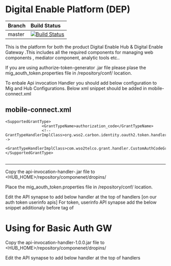 # Digital Enable Platform (DEP)



| Branch | Build Status |
| :------------ |:-------------
| master | [![Build Status](http://ci.wso2telco.com/job/component-dep/badge/icon)](http://ci.wso2telco.com/job/component-dep/)


This is the platform for both the product Digital Enable Hub &  Digital Enable Gateway .This includes all the required components for managing web components , mediator component, analytic tools etc..


If you are using authorize-token-generator .jar file please plase the mig_aouth_token.properties file in <HUB HOME>/repository/conf/ location.
  
  To enbale Api invocation Handler you should add below configuration to Mig and Hub Configurations.
Below xml snippet should be added in mobile-connect.xml  

mobile-connect.xml
---------------------
```
<SupportedGrantType>
                <GrantTypeName>authorization_code</GrantTypeName>
                <!--GrantTypeHandlerImplClass>org.wso2.carbon.identity.oauth2.token.handlers.grant.AuthorizationCodeGrantHandler</GrantTypeHandlerImplClass-->
                <GrantTypeHandlerImplClass>com.wso2telco.grant.handler.CustomAuthCodeGrant</GrantTypeHandlerImplClass>
</SupportedGrantType>
  
 ```
------------------------


Copy the api-invocation-handler-<version>.jar file to <HUB_HOME>/repository/componenet/dropins/

Place the mig_aouth_token.properties file in /repository/conf/ location.

Edit the API synapse to add below handler at the top of handlers [on our auth token userinfo apis]
<handler class="com.wso2telco.dep.apihandler.ApiInvocationHandler"/>
For token, userinfo API synapse add the below snippet additionaly before <send> tag of <inSequence>


# Using for Basic Auth GW

Copy the api-invocation-handler-1.0.0.jar file to <HUB_HOME>/repository/componenet/dropins/

Edit the API synapse to add below handler at the top of handlers 
<handler class="com.wso2telco.dep.apihandler.ApiInvocationHandler"/>